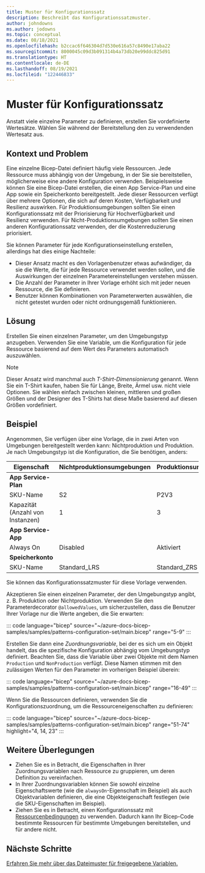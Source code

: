 ```yaml
---
title: Muster für Konfigurationssatz
description: Beschreibt das Konfigurationssatzmuster.
author: johndowns
ms.author: jodowns
ms.topic: conceptual
ms.date: 08/18/2021
ms.openlocfilehash: b2ccac6f646304d7d530e616a57c8490e17aba22
ms.sourcegitcommit: 8000045c09d3b091314b4a73db20e99ddc825d91
ms.translationtype: HT
ms.contentlocale: de-DE
ms.lasthandoff: 08/19/2021
ms.locfileid: "122446833"
---
```

# <a name="configuration-set-pattern"></a>Muster für Konfigurationssatz

Anstatt viele einzelne Parameter zu definieren, erstellen Sie vordefinierte Wertesätze. Wählen Sie während der Bereitstellung den zu verwendenden Wertesatz aus.

## <a name="context-and-problem"></a>Kontext und Problem

Eine einzelne Bicep-Datei definiert häufig viele Ressourcen. Jede Ressource muss abhängig von der Umgebung, in der Sie sie bereitstellen, möglicherweise eine andere Konfiguration verwenden. Beispielsweise können Sie eine Bicep-Datei erstellen, die einen App Service-Plan und eine App sowie ein Speicherkonto bereitgestellt. Jede dieser Ressourcen verfügt über mehrere Optionen, die sich auf deren Kosten, Verfügbarkeit und Resilienz auswirken. Für Produktionsumgebungen sollten Sie einen Konfigurationssatz mit der Priorisierung für Hochverfügbarkeit und Resilienz verwenden. Für Nicht-Produktionsumgebungen sollten Sie einen anderen Konfigurationssatz verwenden, der die Kostenreduzierung priorisiert.

Sie können Parameter für jede Konfigurationseinstellung erstellen, allerdings hat dies einige Nachteile:

- Dieser Ansatz macht es den Vorlagenbenutzer etwas aufwändiger, da sie die Werte, die für jede Ressource verwendet werden sollen, und die Auswirkungen der einzelnen Parametereinstellungen verstehen müssen.
- Die Anzahl der Parameter in Ihrer Vorlage erhöht sich mit jeder neuen Ressource, die Sie definieren.
- Benutzer können Kombinationen von Parameterwerten auswählen, die nicht getestet wurden oder nicht ordnungsgemäß funktionieren.

## <a name="solution"></a>Lösung

Erstellen Sie einen einzelnen Parameter, um den Umgebungstyp anzugeben. Verwenden Sie eine Variable, um die Konfiguration für jede Ressource basierend auf dem Wert des Parameters automatisch auszuwählen.

> [!NOTE]
> Dieser Ansatz wird manchmal auch _T-Shirt-Dimensionierung_ genannt. Wenn Sie ein T-Shirt kaufen, haben Sie für Länge, Breite, Ärmel usw. nicht viele Optionen. Sie wählen einfach zwischen kleinen, mittleren und großen Größen und der Designer des T-Shirts hat diese Maße basierend auf diesen Größen vordefiniert.

## <a name="example"></a>Beispiel

Angenommen, Sie verfügen über eine Vorlage, die in zwei Arten von Umgebungen bereitgestellt werden kann: Nichtproduktion und Produktion. Je nach Umgebungstyp ist die Konfiguration, die Sie benötigen, anders:

| Eigenschaft | Nichtproduktionsumgebungen | Produktionsumgebungen |
|-|-|-|
| **App Service-Plan** |
| SKU-Name | S2 | P2V3 |
| Kapazität (Anzahl von Instanzen) | 1 | 3 |
| **App Service-App** |
| Always On | Disabled | Aktiviert |
| **Speicherkonto** |
| SKU-Name | Standard_LRS | Standard_ZRS |

Sie können das Konfigurationssatzmuster für diese Vorlage verwenden.

Akzeptieren Sie einen einzelnen Parameter, der den Umgebungstyp angibt, z. B. Produktion oder Nichtproduktion. Verwenden Sie den Parameterdecorator `@allowedValues`, um sicherzustellen, dass die Benutzer Ihrer Vorlage nur die Werte angeben, die Sie erwarten:

::: code language="bicep" source="~/azure-docs-bicep-samples/samples/patterns-configuration-set/main.bicep" range="5-9" :::

Erstellen Sie dann eine _Zuordnungsvariable_, bei der es sich um ein Objekt handelt, das die spezifische Konfiguration abhängig vom Umgebungstyp definiert. Beachten Sie, dass die Variable über zwei Objekte mit dem Namen `Production` und `NonProduction` verfügt. Diese Namen stimmen mit den zulässigen Werten für den Parameter im vorherigen Beispiel überein:

::: code language="bicep" source="~/azure-docs-bicep-samples/samples/patterns-configuration-set/main.bicep" range="16-49" :::

Wenn Sie die Ressourcen definieren, verwenden Sie die Konfigurationszuordnung, um die Ressourceneigenschaften zu definieren:

::: code language="bicep" source="~/azure-docs-bicep-samples/samples/patterns-configuration-set/main.bicep" range="51-74" highlight="4, 14, 23" :::

## <a name="considerations"></a>Weitere Überlegungen

- Ziehen Sie es in Betracht, die Eigenschaften in Ihrer Zuordnungsvariablen nach Ressource zu gruppieren, um deren Definition zu vereinfachen.
- In Ihrer Zuordnungsvariablen können Sie sowohl einzelne Eigenschaftswerte (wie die `alwaysOn`-Eigenschaft im Beispiel) als auch Objektvariablen definieren, die eine Objekteigenschaft festlegen (wie die SKU-Eigenschaften im Beispiel).
- Ziehen Sie es in Betracht, einen Konfigurationssatz mit [Ressourcenbedingungen](conditional-resource-deployment.md) zu verwenden. Dadurch kann Ihr Bicep-Code bestimmte Ressourcen für bestimmte Umgebungen bereitstellen, und für andere nicht.

## <a name="next-steps"></a>Nächste Schritte

[Erfahren Sie mehr über das Dateimuster für freigegebene Variablen.](patterns-shared-variable-file.md)
